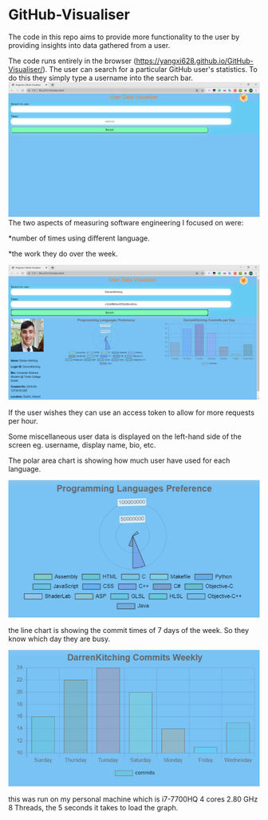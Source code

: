 # GitHub-Visualiser

The code in this repo aims to provide more functionality to the user by providing insights into data gathered from a user.

The code runs entirely in the browser (https://yangxi628.github.io/GitHub-Visualiser/). The user can search for a particular GitHub user's statistics. To do this they simply type a username into the search bar.
![loading](first.png)  
The two aspects of measuring software engineering I focused on were:

*number of times using different language.

*the work they do over the week.

![UI](second.png) 

If the user wishes they can use an access token to allow for more requests per hour.  

Some miscellaneous user data is displayed on the left-hand side of the screen eg. username, display name, bio, etc.  

The polar area chart is showing how much user have used for each language.

![polar](forth.png)

the line chart is showing the commit times of 7 days of the week. So they know which day they are busy.

![line](thrid.png)

this was run on my personal machine which is i7-7700HQ 4 cores 2.80 GHz 8 Threads, the 5 seconds it takes to load the  graph.

